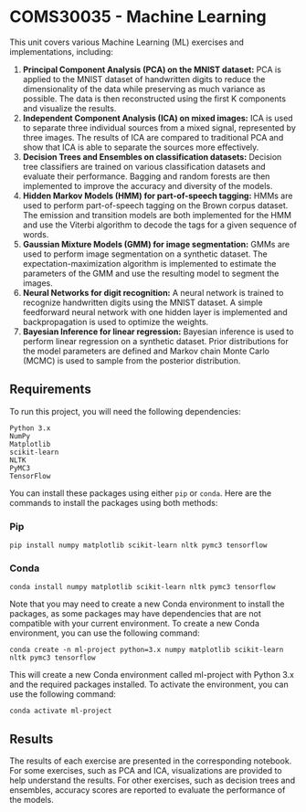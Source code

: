 # COMS30035 - Machine Learning 

This unit covers various Machine Learning (ML) exercises and implementations, including:

1. **Principal Component Analysis (PCA) on the MNIST dataset:** PCA is applied to the MNIST dataset of handwritten digits to reduce the dimensionality of the data while preserving as much variance as possible. The data is then reconstructed using the first K components and visualize the results.
2. **Independent Component Analysis (ICA) on mixed images:** ICA is used to separate three individual sources from a mixed signal, represented by three images. The results of ICA are compared to traditional PCA and show that ICA is able to separate the sources more effectively.
3. **Decision Trees and Ensembles on classification datasets:** Decision tree classifiers are trained on various classification datasets and evaluate their performance. Bagging and random forests are then implemented to improve the accuracy and diversity of the models.
4. **Hidden Markov Models (HMM) for part-of-speech tagging:** HMMs are used to perform part-of-speech tagging on the Brown corpus dataset. The emission and transition models are both implemented for the HMM and use the Viterbi algorithm to decode the tags for a given sequence of words.
5. **Gaussian Mixture Models (GMM) for image segmentation:** GMMs are used to perform image segmentation on a synthetic dataset. The expectation-maximization algorithm is implemented to estimate the parameters of the GMM and use the resulting model to segment the images.
6. **Neural Networks for digit recognition:** A neural network is trained to recognize handwritten digits using the MNIST dataset. A simple feedforward neural network with one hidden layer is implemented and backpropagation is used to optimize the weights.
7. **Bayesian Inference for linear regression:** Bayesian inference is used to perform linear regression on a synthetic dataset. Prior distributions for the model parameters are defined and Markov chain Monte Carlo (MCMC) is used to sample from the posterior distribution.

## Requirements
To run this project, you will need the following dependencies:

```
Python 3.x
NumPy
Matplotlib
scikit-learn
NLTK
PyMC3
TensorFlow
```

You can install these packages using either `pip` or `conda`. Here are the commands to install the packages using both methods:

### Pip

`pip install numpy matplotlib scikit-learn nltk pymc3 tensorflow`

### Conda

`conda install numpy matplotlib scikit-learn nltk pymc3 tensorflow`

Note that you may need to create a new Conda environment to install the packages, as some packages may have dependencies that are not compatible with your current environment. To create a new Conda environment, you can use the following command:

`conda create -n ml-project python=3.x numpy matplotlib scikit-learn nltk pymc3 tensorflow`

This will create a new Conda environment called ml-project with Python 3.x and the required packages installed. To activate the environment, you can use the following command:

`conda activate ml-project`

## Results
The results of each exercise are presented in the corresponding notebook. For some exercises, such as PCA and ICA, visualizations are provided to help understand the results. For other exercises, such as decision trees and ensembles, accuracy scores are reported to evaluate the performance of the models.
